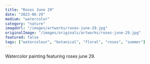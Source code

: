 ```yaml
---
title: "Roses June 29"
date: "2023-06-29"
medium: "watercolor"
category: "nature"
imageUrl: "/images/artworks/roses-june-29.jpg"
originalImage: "/images/originals/artworks/roses-june-29.jpg"
featured: false
tags: ["watercolour", "botanical", "floral", "roses", "summer"]
---
```


Watercolor painting featuring roses june 29.

